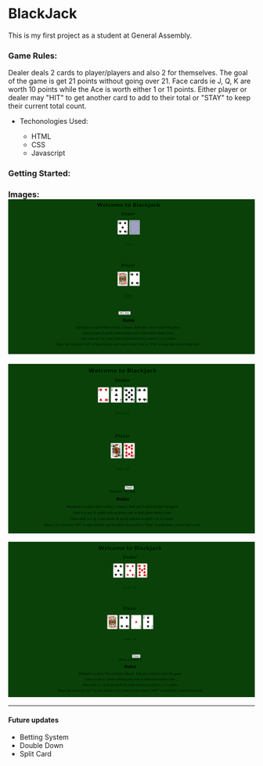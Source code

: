 # BlackJack

This is my first project as a student at General Assembly.

### Game Rules:

Dealer deals 2 cards to player/players and also 2 for themselves. The goal of the game is get 21 points without going over 21. Face cards ie J, Q, K are worth 10 points while the Ace is worth either 1 or 11 points. Either player or dealer may "HIT" to get another card to add to their total or "STAY" to keep their current total count. 

* Techonologies Used:

  * HTML
  * CSS
  * Javascript

### Getting Started:

### Images: ![Game Start](ScreenShots/Capture.PNG)

![winner](ScreenShots/Capture2.PNG)

![loser](ScreenShots/Capture1.PNG)


---------------------------------------------

#### Future updates

 
 * Betting System
 * Double Down 
 * Split Card 
